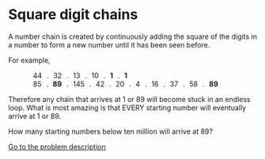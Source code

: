 Square digit chains
===================


<p>A number chain is created by continuously adding the square of the digits in a number to form a new number until it has been seen before.</p>
<p>For example,</p>
<p style='margin-left:50px;'>44 <img src='images/symbol_maps.gif' width='15' height='7' alt='&rarr;' border='0' style='vertical-align:middle;' /> 32 <img src='images/symbol_maps.gif' width='15' height='7' alt='&rarr;' border='0' style='vertical-align:middle;' /> 13 <img src='images/symbol_maps.gif' width='15' height='7' alt='&rarr;' border='0' style='vertical-align:middle;' /> 10 <img src='images/symbol_maps.gif' width='15' height='7' alt='&rarr;' border='0' style='vertical-align:middle;' /> <b>1</b> <img src='images/symbol_maps.gif' width='15' height='7' alt='&rarr;' border='0' style='vertical-align:middle;' /> <b>1</b><br />
85 <img src='images/symbol_maps.gif' width='15' height='7' alt='&rarr;' border='0' style='vertical-align:middle;' /> <b>89</b> <img src='images/symbol_maps.gif' width='15' height='7' alt='&rarr;' border='0' style='vertical-align:middle;' /> 145 <img src='images/symbol_maps.gif' width='15' height='7' alt='&rarr;' border='0' style='vertical-align:middle;' /> 42 <img src='images/symbol_maps.gif' width='15' height='7' alt='&rarr;' border='0' style='vertical-align:middle;' /> 20 <img src='images/symbol_maps.gif' width='15' height='7' alt='&rarr;' border='0' style='vertical-align:middle;' /> 4 <img src='images/symbol_maps.gif' width='15' height='7' alt='&rarr;' border='0' style='vertical-align:middle;' /> 16 <img src='images/symbol_maps.gif' width='15' height='7' alt='&rarr;' border='0' style='vertical-align:middle;' /> 37 <img src='images/symbol_maps.gif' width='15' height='7' alt='&rarr;' border='0' style='vertical-align:middle;' /> 58 <img src='images/symbol_maps.gif' width='15' height='7' alt='&rarr;' border='0' style='vertical-align:middle;' /> <b>89</b></p>
<p>Therefore any chain that arrives at 1 or 89 will become stuck in an endless loop. What is most amazing is that EVERY starting number will eventually arrive at 1 or 89.</p>
<p>How many starting numbers below ten million will arrive at 89?</p>



[Go to the problem description](http://projecteuler.net/problem=92)
